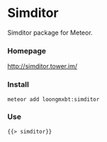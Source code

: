 # Simditor

Simditor package for Meteor.

### Homepage

http://simditor.tower.im/

### Install

```
meteor add loongmxbt:simditor
```

### Use

```
{{> simditor}}
```
